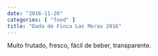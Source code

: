 ```yaml
---
date: "2016-11-20"
categories: [ "food" ]
title: "Dada de Finca Las Moras 2016"
---
```

Muito frutado, fresco, fácil de beber, transparente.
